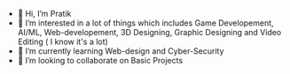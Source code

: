 - 👋 Hi, I’m Pratik
- 👀 I’m interested in a lot of things which includes Game Developement, AI/ML, Web-developement, 3D Designing, Graphic Designing and Video Editing ( I know it's a lot)
- 🌱 I’m currently learning Web-design and Cyber-Security
- 💞️ I’m looking to collaborate on Basic Projects

<!---
P-Pratik/P-Pratik is a ✨ special ✨ repository because its `README.md` (this file) appears on your GitHub profile.
You can click the Preview link to take a look at your changes.
--->
